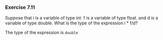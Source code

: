 ### Exercise 7.11

Suppose that i is a variable of type int. f is a variable of type float. and d is a variable of type double. What is the type of the expression i * f/d?

The type of the expression is ```double```
